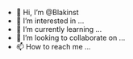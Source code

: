 - 👋 Hi, I’m @Blakinst
- 👀 I’m interested in ...
- 🌱 I’m currently learning ...
- 💞️ I’m looking to collaborate on ...
- 📫 How to reach me ...

<!---
Blakinst/Blakinst is a ✨ special ✨ repository because its `README.md` (this file) appears on your GitHub profile.
You can click the Preview link to take a look at your changes.
--->
